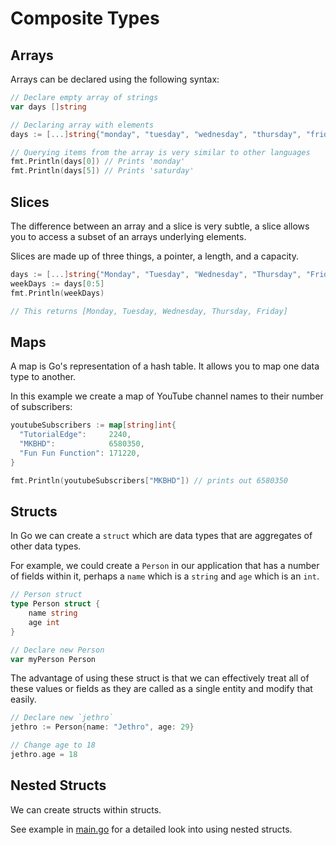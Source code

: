 # Composite Types

## Arrays

Arrays can be declared using the following syntax:

```go
// Declare empty array of strings
var days []string

// Declaring array with elements
days := [...]string{"monday", "tuesday", "wednesday", "thursday", "friday", "saturday", "sunday"}

// Querying items from the array is very similar to other languages
fmt.Println(days[0]) // Prints 'monday'
fmt.Println(days[5]) // Prints 'saturday'
```

## Slices

The difference between an array and a slice is very subtle, a slice allows you to access a subset of an arrays underlying elements.

Slices are made up of three things, a pointer, a length, and a capacity.

```go
days := [...]string{"Monday", "Tuesday", "Wednesday", "Thursday", "Friday", "Saturday", "Sunday"}
weekDays := days[0:5]
fmt.Println(weekDays)

// This returns [Monday, Tuesday, Wednesday, Thursday, Friday]
```

## Maps

A map is Go's representation of a hash table. It allows you to map one data type to another.

In this example we create a map of YouTube channel names to their number of subscribers:

```go
youtubeSubscribers := map[string]int{
  "TutorialEdge":     2240,
  "MKBHD":            6580350,
  "Fun Fun Function": 171220,
}

fmt.Println(youtubeSubscribers["MKBHD"]) // prints out 6580350
```

## Structs

In Go we can create a `struct` which are data types that are aggregates of other data types.

For example, we could create a `Person` in our application that has a number of fields within it, perhaps a `name` which is a `string` and `age` which is an `int`.

```go
// Person struct
type Person struct {
    name string
    age int
}

// Declare new Person
var myPerson Person
```

The advantage of using these struct is that we can effectively treat all of these values or fields as they are called as a single entity and modify that easily.

```go
// Declare new `jethro`
jethro := Person{name: "Jethro", age: 29}

// Change age to 18
jethro.age = 18
```

## Nested Structs

We can create structs within structs.

See example in [main.go](main.go) for a detailed look into using nested structs.
